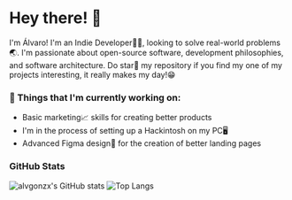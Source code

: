 # Hey there! 👋
I'm Álvaro! I'm an Indie Developer🧑‍💻, looking to solve real-world problems🌏. I'm passionate about open-source software, development philosophies, and software architecture. Do star🌟 my repository if you find my one of my projects interesting, it really makes my day!😁

### 💼 Things that I'm currently working on: 
* Basic marketing📈 skills for creating better products
* I'm in the process of setting up a Hackintosh on my PC🖥️
* Advanced Figma design🎨 for the creation of better landing pages

### GitHub Stats
![alvgonzx's GitHub stats](https://github-readme-stats.vercel.app/api?username=alvgonzx&show_icons=true&theme=dark)
![Top Langs](https://github-readme-stats.vercel.app/api/top-langs/?username=alvgonzx&layout=compact&theme=dark)


